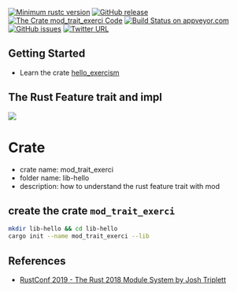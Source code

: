[![Minimum rustc version](https://img.shields.io/badge/rustc-1.38+-brightgreen)](https://github.com/rust-lang/rust)
[![GitHub release](https://img.shields.io/github/v/release/cnruby/learn-rust-by-crates)](https://github.com/cnruby/learn-rust-by-crates/releases)
[![The Crate `mod_trait_exerci` Code](https://img.shields.io/badge/crate-code-yellowgreen)](https://github.com/cnruby/learn-rust-by-crates/tree/master/hello-mod-trait)
[![Build Status on appveyor.com](https://img.shields.io/appveyor/ci/cnruby/learn-rust-by-crates?label=build%20on%20appveyor.com)](https://github.com/cnruby/learn-rust-by-crates/tree/master/hello-mod-trait)
[![GitHub issues](https://img.shields.io/github/issues/cnruby/learn-rust-by-crates)](https://github.com/cnruby/learn-rust-by-crates/issues)
[![Twitter URL](https://img.shields.io/twitter/url?style=social&url=https%3A%2F%2Fmobile.twitter.com%2Fcnruby)](https://mobile.twitter.com/cnruby)

## Getting Started
- Learn the crate [hello_exercism](https://crates.io/crates/hello_exercism)

## The Rust Feature trait and impl
<img src="https://github.com/cnruby/learn-rust-by-crates/blob/master/docs/zh-first-volumn/src/images/hello_mod_trait_00_structure.png?raw=true"/>

# Crate
- crate name: mod_trait_exerci
- folder name: lib-hello
- description: how to understand the rust feature trait with mod

## create the crate `mod_trait_exerci`
```bash
mkdir lib-hello && cd lib-hello
cargo init --name mod_trait_exerci --lib
```

## References
- [RustConf 2019 - The Rust 2018 Module System by Josh Triplett](https://www.youtube.com/watch?v=AN9FoZgLcFg&feature=youtu.be)